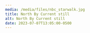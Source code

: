 ```yaml
---
media: /media/files/nbc_starwalk.jpg
title: North By Current still
alt: North By Current still
date: 2023-07-07T13:05:00-0500
---
```

